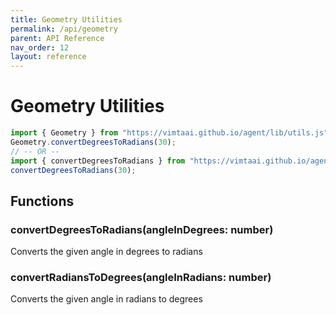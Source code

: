 ```yaml
---
title: Geometry Utilities
permalink: /api/geometry
parent: API Reference
nav_order: 12
layout: reference
---
```


# Geometry Utilities

```js
import { Geometry } from "https://vimtaai.github.io/agent/lib/utils.js"
Geometry.convertDegreesToRadians(30);
// -- OR --
import { convertDegreesToRadians } from "https://vimtaai.github.io/agent/lib/utils.js";
convertDegreesToRadians(30);
```

## Functions

### **convertDegreesToRadians**(angleInDegrees: number)
Converts the given angle in degrees to radians

### **convertRadiansToDegrees**(angleInRadians: number)
Converts the given angle in radians to degrees

